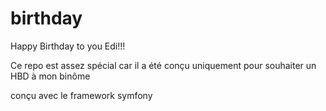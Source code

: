 # birthday
Happy Birthday to you Edi!!!

Ce repo est assez spécial car il a été conçu uniquement pour souhaiter un HBD à mon binôme 

conçu avec le framework symfony
